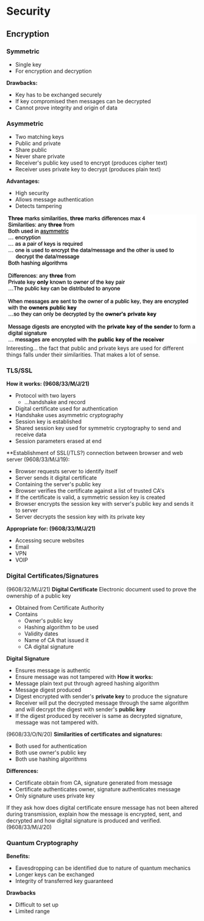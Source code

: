# Security
## Encryption
### Symmetric
- Single key
- For encryption and decryption

**Drawbacks:**
- Key has to be exchanged securely
- If key compromised then messages can be decrypted
- Cannot prove integrity and origin of data

### Asymmetric
- Two matching keys
- Public and private
- Share public
- Never share private
- Receiver's public key used to encrypt (produces cipher text)
- Receiver uses private key to decrypt (produces plain text)

**Advantages:**
- High security
- Allows message authentication
- Detects tampering

![Silly_ms.png](Silly_ms.png)
Interesting… the fact that public and private keys are used for different things falls under their similarities. That makes a lot of sense.

### TLS/SSL
**How it works: (9608/33/M/J/21)**
- Protocol with two layers
    - …handshake and record
- Digital certificate used for authentication
- Handshake uses asymmetric cryptography
- Session key is established
- Shared session key used for symmetric cryptography to send and receive data
- Session parameters erased at end

**Establishment of SSL(/TLS?) connection between browser and web server (9608/33/M/J/19):
- Browser requests server to identify itself
- Server sends it digital certificate
- Containing the server's public key
- Browser verifies the certificate against a list of trusted CA's
- If the certificate is valid, a symmetric session key is created
- Browser encrypts the session key with server's public key and sends it to server
- Server decrypts the session key with its private key

**Appropriate for: (9608/33/M/J/21)**
- Accessing secure websites
- Email
- VPN
- VOIP

### Digital Certificates/Signatures
(9608/32/M/J/21)
**Digital Certificate**
Electronic document used to prove the ownership of a public key
- Obtained from Certificate Authority
- Contains
    - Owner's public key
    - Hashing algorithm to be used
    - Validity dates
    - Name of CA that issued it
    - CA digital signature

**Digital Signature**
- Ensures message is authentic
- Ensure message was not tampered with
**How it works:**
- Message plain text put through agreed hashing algorithm
- Message digest produced
- Digest encrypted with sender's **private key** to produce the signature
- Receiver will put the decrypted message through the same algorithm and will decrypt the digest with sender's **public key**
- If the digest produced by receiver is same as decrypted signature, message was not tampered with.

(9608/33/O/N/20)
**Similarities of certificates and signatures:**
- Both used for authentication
- Both use owner's public key
- Both use hashing algorithms

**Differences:**
- Certificate obtain from CA, signature generated from message
- Certificate authenticates owner, signature authenticates message
- Only signature uses private key

If they ask how does digital certificate ensure message has not been altered during transmission, explain how the message is encrypted, sent, and decrypted and how digital signature is produced and verified. (9608/33/M/J/20)

### Quantum Cryptography
**Benefits:**
- Eavesdropping can be identified due to nature of quantum mechanics
- Longer keys can be exchanged
- Integrity of transferred key guaranteed

**Drawbacks**
- Difficult to set up
- Limited range